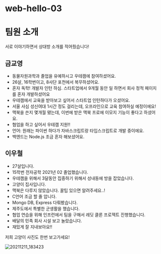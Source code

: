 # web-hello-03

# 팀원 소개

서로 이야기하면서 상대방 소개를 적어줬습니다!

## 금교영

- 동물자원과학과 졸업을 유예하시고 우테캠에 참여하셨어요.
- 26살, 16학번이고, 8사단 포천에서 복무하셨어요.
- 혼자 독학! 개발자 인턴 하심. 스타트업에서 9개월 동안 일 하면서 회사 정적 페이지를 혼자 개발하셨어요
- 우테캠에서 교육을 받아보고 싶어서 스타트업 인턴하다가 오셨어요.
- 서울 사심 성신여대 1시간 정도 걸리는데, 오프라인으로 교육 참여하실 예정이에요!
- 맥북을 쓴지 몇개월 됐는데, 이번에 받은 맥북 프로에 이모지 기능이 좋다고 하셨어요.
- 협업을 하고 싶어서 우테캠 지원!!
- 언어: 원래는 파이썬 하다가 자바스크립트랑 타입스크립트로 개발 중이에요.
- 백엔드는 Node.js 조금 혼자 해보셨어요.

## 이우철

- 27살입니다.
- 15학번 전자공학 2021년 02 졸업했습니다.
- 우테캠을 위해서 3달동안 집중하기 위해서 성내동에 방을 잡았습니다.
- 고양이 집사입니다.
- 맥북은 다루지 않았습니다. 꿀팁 있으면 알려주세요..!
- C언어 조금 할 줄 압니다.
- Mongo DB, Express 다뤄봤습니다.
- 제주도에서 특별한 군생활을 했습니다.
- 협업 연습을 위해 인프런에서 팀을 구해서 레딧 클론 프로젝트 진행했습니다.
- 배달의 민족 회사 시설 보고 놀랐습니다.
- 재밌게 잘 지내보아요!!

저희 고양이 사진도 한번 보고가세요! 

![20211211_183423](https://user-images.githubusercontent.com/49304239/177281889-2edb9822-8253-4f27-a0bd-addfd8d7c8c6.jpg)
